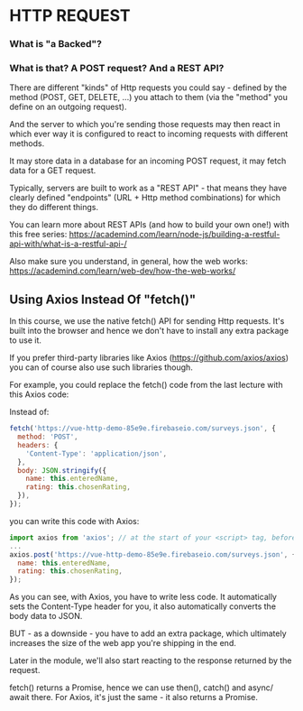 # HTTP REQUEST



### What is "a Backed"?


### What is that? A POST request? And a REST API?

There are different "kinds" of Http requests you could say - defined by the method (POST, GET, DELETE, ...) you attach to them (via the "method" you define on an outgoing request).

And the server to which you're sending those requests may then react in which ever way it is configured to react to incoming requests with different methods.

It may store data in a database for an incoming POST request, it may fetch data for a GET request.

Typically, servers are built to work as a "REST API" - that means they have clearly defined "endpoints" (URL + Http method combinations) for which they do different things.

You can learn more about REST APIs (and how to build your own one!) with this free series: https://academind.com/learn/node-js/building-a-restful-api-with/what-is-a-restful-api-/

Also make sure you understand, in general, how the web works: https://academind.com/learn/web-dev/how-the-web-works/

## Using Axios Instead Of "fetch()"
In this course, we use the native fetch() API for sending Http requests. It's built into the browser and hence we don't have to install any extra package to use it.

If you prefer third-party libraries like Axios (https://github.com/axios/axios) you can of course also use such libraries though.

For example, you could replace the fetch() code from the last lecture with this Axios code:

Instead of:
```javascript
fetch('https://vue-http-demo-85e9e.firebaseio.com/surveys.json', {
  method: 'POST',
  headers: {
    'Content-Type': 'application/json',
  },
  body: JSON.stringify({
    name: this.enteredName,
    rating: this.chosenRating,
  }),
});
```
you can write this code with Axios:
```javascript
import axios from 'axios'; // at the start of your <script> tag, before you "export default ..."
...
axios.post('https://vue-http-demo-85e9e.firebaseio.com/surveys.json', {
  name: this.enteredName,
  rating: this.chosenRating,
});
```
As you can see, with Axios, you have to write less code. It automatically sets the Content-Type header for you, it also automatically converts the body data to JSON.

BUT - as a downside - you have to add an extra package, which ultimately increases the size of the web app you're shipping in the end.

Later in the module, we'll also start reacting to the response returned by the request.

fetch() returns a Promise, hence we can use then(), catch() and async/ await there. For Axios, it's just the same - it also returns a Promise.